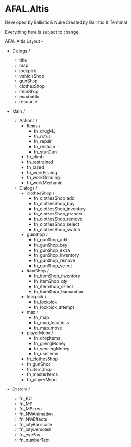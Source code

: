 # AFAL.Altis

Developed by Ballistic & Nuke
Created by Ballistic & Terminal

Everything here is subject to change

AFAL.Altis Layout - 
* Dialogs /
    * title
    * map
    * lockpick
    * vehicleShop
    * gunShop
    * clothesShop
    * itemShop
    * masterfile
    * resource

* Main /
    * Actions /
       * Items /
          * fn_drugMJ
          * fn_refuel
          * fn_repair
          * fn_restrain
          * fn_stunGun
       * fn_climb
       * fn_restrained
       * fn_tazed
       * fn_workFishing
       * fn_workGrinding
       * fn_workMechanic
    * Dialogs /
       * clothesShop /
          * fn_clothesShop_add
          * fn_clothesShop_buy
          * fn_clothesShop_inventory
          * fn_clothesShop_presets
          * fn_clothesShop_remove
          * fn_clothesShop_select
          * fn_clothesShop_switch
       * gunShop /
          * fn_gunShop_add
          * fn_gunShop_buy
          * fn_gunShop_extra
          * fn_gunShop_inventory
          * fn_gunShop_remove
          * fn_gunShop_select
       * itemShop /
          * fn_itemShop_inventory
          * fn_itemShop_qty
          * fn_itemShop_select
          * fn_itemShop_transaction
       * lockpick /
          * fn_lockpick
          * fn_lockpick_attempt
       * map /
          * fn_map
          * fn_map_locations
          * fn_map_move
       * playerMenu /
          * fn_dropItems
          * fn_givingMoney
          * fn_sendingMoney
          * fn_useItems
       * fn_clothesShop
       * fn_gunShop
       * fn_itemShop
       * fn_masterItems
       * fn_playerMenu

* System /
    * fn_BC
    * fn_MP
    * fn_MPexec
    * fn_NWAnimation
    * fn_NWEffects
    * fn_cityBarricade
    * fn_cityDemolish
    * fn_eyePos
    * fn_numberText
